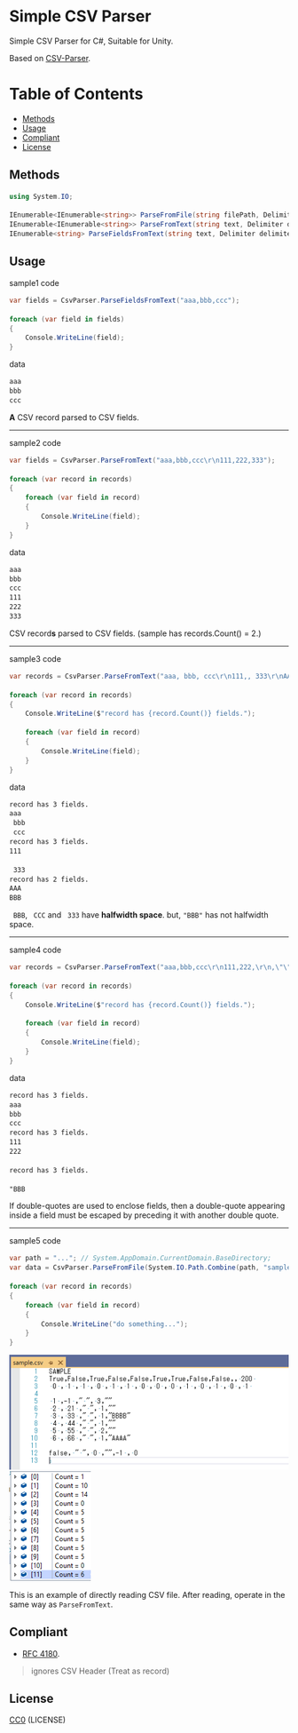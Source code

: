 
# Simple CSV Parser

Simple CSV Parser for C#, Suitable for Unity.

Based on [CSV-Parser](https://github.com/yutokun/CSV-Parser).


# Table of Contents

* [Methods](#Methods)
* [Usage](#Usage)
* [Compliant](#Compliant)
* [License](#License)


## Methods

```cs
using System.IO;

IEnumerable<IEnumerable<string>> ParseFromFile(string filePath, Delimiter delimiter = Delimiter.Comma, Encoding encoding = null);
IEnumerable<IEnumerable<string>> ParseFromText(string text, Delimiter delimiter = Delimiter.Comma);
IEnumerable<string> ParseFieldsFromText(string text, Delimiter delimiter = Delimiter.Comma);
```


## Usage

sample1 code

```cs
var fields = CsvParser.ParseFieldsFromText("aaa,bbb,ccc");

foreach (var field in fields)
{
    Console.WriteLine(field);
}
```

data

```txt
aaa
bbb
ccc
```

**A** CSV record parsed to CSV fields.

***

sample2 code

```cs
var fields = CsvParser.ParseFromText("aaa,bbb,ccc\r\n111,222,333");

foreach (var record in records)
{
    foreach (var field in record)
    {
        Console.WriteLine(field);
    }
}
```

data

```txt
aaa
bbb
ccc
111
222
333
```

CSV record**s** parsed to CSV fields. (sample has records.Count() = 2.)

***

sample3 code

```cs
var records = CsvParser.ParseFromText("aaa, bbb, ccc\r\n111,, 333\r\nAAA, \"BBB\"");

foreach (var record in records)
{
    Console.WriteLine($"record has {record.Count()} fields.");

    foreach (var field in record)
    {
        Console.WriteLine(field);
    }
}
```

data

```txt
record has 3 fields.
aaa
 bbb
 ccc
record has 3 fields.
111

 333
record has 2 fields.
AAA
BBB
```

` BBB`, ` CCC` and ` 333` have **halfwidth space**. but, `"BBB"` has not halfwidth space.

***

sample4 code

```cs
var records = CsvParser.ParseFromText("aaa,bbb,ccc\r\n111,222,\r\n,\"\"\"bbb\",");

foreach (var record in records)
{
    Console.WriteLine($"record has {record.Count()} fields.");

    foreach (var field in record)
    {
        Console.WriteLine(field);
    }
}

```

data

```txt
record has 3 fields.
aaa
bbb
ccc
record has 3 fields.
111
222

record has 3 fields.

"BBB

```

If double-quotes are used to enclose fields, then a double-quote appearing inside a field must be escaped by preceding it with another double quote.

***

sample5 code

```cs
var path = "..."; // System.AppDomain.CurrentDomain.BaseDirectory;
var data = CsvParser.ParseFromFile(System.IO.Path.Combine(path, "sample.csv"));

foreach (var record in records)
{
    foreach (var field in record)
    {
        Console.WriteLine("do something...");
    }
}

```

<img src="https://github.com/sh1ch/SimpleCsvParser/blob/images/txt-sample.png">
<img src="https://github.com/sh1ch/SimpleCsvParser/blob/images/txt-result.png">

This is an example of directly reading CSV file. After reading, operate in the same way as `ParseFromText`.


## Compliant

- [RFC 4180](http://www.ietf.org/rfc/rfc4180.txt).

> ignores CSV Header (Treat as record)


## License

[CC0](https://creativecommons.org/publicdomain/zero/1.0/) (LICENSE)
